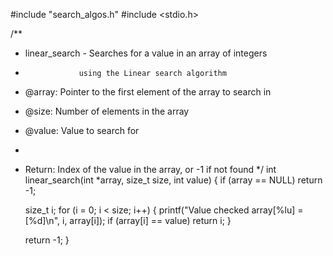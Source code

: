 #include "search_algos.h"
#include <stdio.h>

/**
 * linear_search - Searches for a value in an array of integers
 *                 using the Linear search algorithm
 * @array: Pointer to the first element of the array to search in
 * @size: Number of elements in the array
 * @value: Value to search for
 *
 * Return: Index of the value in the array, or -1 if not found
 */
int linear_search(int *array, size_t size, int value)
{
    if (array == NULL)
        return -1;

    size_t i;
    for (i = 0; i < size; i++)
    {
        printf("Value checked array[%lu] = [%d]\n", i, array[i]);
        if (array[i] == value)
            return i;
    }

    return -1;
}
